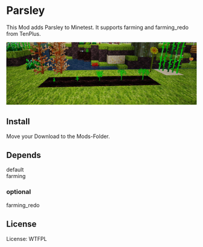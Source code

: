 # Parsley


This Mod adds Parsley to Minetest.
It supports farming and farming_redo from TenPlus.

![Screenshot 1](textures/parsley_screenshot.jpg)

## Install

Move your Download to the Mods-Folder.

## Depends

default<br>
farming<br>

### optional
farming_redo<br>

## License

License: WTFPL




